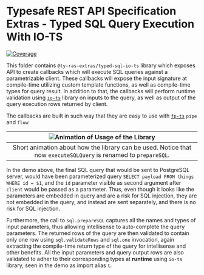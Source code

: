 # Typesafe REST API Specification Extras - Typed SQL Query Execution With IO-TS

[![Coverage](https://codecov.io/gh/ty-ras/extras-io-ts/branch/main/graph/badge.svg?flag=typed-sql)](https://codecov.io/gh/ty-ras/extras-io-ts)

This folder contains `@ty-ras-extras/typed-sql-io-ts` library which exposes API to create callbacks which will execute SQL queries against a parametrizable client.
These callbacks will expose the input signature at compile-time utilizing custom template functions, as well as compile-time types for query result.
In addition to that, the callbacks will perform runtime validation using [`io-ts`](https://github.com/gcanti/io-ts) library on inputs to the query, as well as output of the query execution rows returned by client.

The callbacks are built in such way that they are easy to use with [`fp-ts`](https://github.com/gcanti/fp-ts) `pipe` and `flow`:

| ![Animation of Usage of the Library](https://raw.githubusercontent.com/ty-ras/extras-io-ts/main/typed-sql/doc/usage-demo.gif) |
| :---------------------------------------------------------------------------------------------------------------------------: |
|       Short animation about how the library can be used. Notice that now `executeSQLQuery` is renamed to `prepareSQL`.        |

In the demo above, the final SQL query that would be sent to PostgreSQL server, would have been parameterized query `SELECT payload FROM things WHERE id = $1`, and the `id` parameter visible as second argument after `client` would be passed as a parameter.
Thus, even though it looks like the parameters are embedded in query and are a risk for SQL injection, they are not embedded in the query, and instead are sent separately, and there is no risk for SQL injection.

Furthermore, the call to `sql.prepareSQL` captures all the names and types of input parameters, thus allowing intellisense to auto-complete the query parameters.
The returned rows of the query are then validated to contain only one row using `sql.validateRows` and `sql.one` invocation, again extracting the compile-time return type of the query for intellisense and other benefits.
All the input parameters and query output rows are also validated to adher to their corresponding types at **runtime** using `io-ts` library, seen in the demo as import alias `t`.
